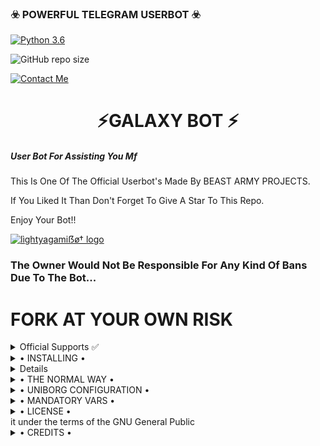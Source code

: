 <h3>☣️ POWERFUL TELEGRAM USERBOT ☣️</h3>

[![Python 3.6](https://img.shields.io/badge/Python-3.6%20or%20newer-blue.svg)](https://www.python.org/downloads/release/python-360/)

![GitHub repo size](https://img.shields.io/github/repo-size/AkenoXProject/GALAXYBOT)

[![Contact Me](https://img.shields.io/badge/Telegram-Contact%20Me-informational)](https://t.me/ElricX)

<h1 align="center"> ⚡GALAXY BOT ⚡</h1>

<h5>User Bot For Assisting You Mf</h5>

This Is One Of The Official Userbot's Made By BEAST ARMY PROJECTS.

If You Liked It Than Don't Forget To Give A Star To This Repo.

Enjoy Your Bot!!

[![lìghtyagamiẞø† logo](https://telegra.ph/file/d50b99d0d6a27f0d75946.jpg)](https://t.me/AkenoXSupport)

### The Owner Would Not Be Responsible For Any Kind Of Bans Due To The Bot...

# FORK AT YOUR OWN RISK

<details>

  <summary> Official Supports ✅ </summary>

<a href="https://t.me/GalaxyBot"><img src="https://img.shields.io/badge/Join-Support%20Channel-red.svg?style=for-the-badge&logo=Telegram"></a>

<a href="https://t.me/GalaxyBotSupport"><img src="https://img.shields.io/badge/Join-Support%20Group-blue.svg?style=for-the-badge&logo=Telegram"></a>

</details>

<details>

  <summary> • INSTALLING • </summary>

### The Easy Way

## Session String 
* [![Run on Repl.it](https://replit.com/badge/github/AkenoXProject/NUCLEARUSERBOT)](https://replit.com/@AkenoXProject/StringSessionGenerator)

<h4> DEPLOY TO HEROKU </h4>

<p align="center"><a href="https://heroku.com/deploy?template=https://github.com/Stella-80/GALAXYBOT"> <img src="https://img.shields.io/badge/Deploy%20To%20Heroku-red?style=for-the-badge&logo=heroku" width="220" height="38.45"/></a></p>

<h2 align="center"> <a href="https://github.com/Stella-80/GALAXYBOT">⚡ GALAXY 𝚄𝚂𝙴𝚁𝙱𝙾𝚃 ⚡</a></h2>

</details>

<details>

</details>

<details>

  <summary> • THE NORMAL WAY • </summary>
Simply clone the repository and run the main file:

sh

git clone https://github.com/Stella-80/GALAXYBOT

cd GALAXYBOR 

virtualenv -p /usr/bin/python3 venv

./venv/bin/activate

pip install -r requirements.txt

# <Create local_config.py with variables as given below>

python3 -m userbot

An example local_config.py file could be:

Not All of the variables are mandatory

The Userbot should work by setting only the first two variables

python3

from heroku_config import Var

class Development(Var):

  APP_ID = 

  API_HASH = 

Simply clone the repository and run the main file:

sh

git clone https://github.com/Stella-80

cd GALAXYBOT

virtualenv -p /usr/bin/python3 venv

./venv/bin/activate

pip install -r requirements.txt

# <Create local_config.py with variables as given below>

python3 -m userbot

An example local_config.py file could be:

Not All of the variables are mandatory

The Userbot should work by setting only the first two variables

python3

from heroku_config import Var

class Development(Var):

  APP_ID = 

  API_HASH = 


</details>

<details>

  <summary> • UNIBORG CONFIGURATION • </summary>

The UniBorg Config is situated in userbot/uniborgConfig.py.

Heroku Configuration

Simply just leave the Config as it is.

Local Configuration

Fortunately there are no Mandatory vars for the UniBorg Support Config.

</details>

<details>

  <summary> • MANDATORY VARS • </summary>

- Only two of the environment variables are mandatory.

- This is because of telethon.errors.rpc_error_list.ApiIdPublishedFloodError

    - APP_ID:   You can get this value from https://my.telegram.org

    - API_HASH:   You can get this value from https://my.telegram.org

- The userbot will not work without setting the mandatory vars.

</details>

<details>

  <summary> • LICENSE • </summary>

![](https://www.gnu.org/graphics/gplv3-or-later.png)

Copyright (C) 2021 ELICX

Project [AkenoXProject](https://github.com/Stella-80/GALAXYBOT) is free software: you can redistribute it and/or modify

it under the terms of the GNU General Public License as published by

the Free Software Foundation, either version 3 of the License, or

(at your option) any later version.

This program is distributed in the hope that it will be useful,

but WITHOUT ANY WARRANTY; without even the implied warranty of

MERCHANTABILITY or FITNESS FOR A PARTICULAR PURPOSE.  See the

GNU General Public License for more details.

You should have received a copy of the GNU General Public License

along with this program. If not, see <https://www.gnu.org/licenses/>.

</details>
it under the terms of the GNU General Public

</details>

<details>

  <summary> • CREDITS • </summary>

[![Elric](https://img.shields.io/badge/Telegram-Contact%40Me-informational)](https://t.me/ElricX) 

[![Himanshu](https://img.shields.io/badge/Telegram-Contact%40Me-informational)](https://t.me/H1M4N5HU0P)
